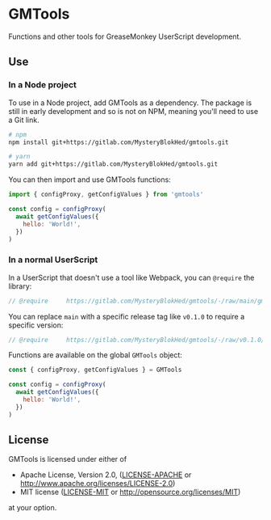 # GMTools

Functions and other tools for GreaseMonkey UserScript development.

## Use

### In a Node project

To use in a Node project, add GMTools as a dependency.
The package is still in early development and so is not on NPM,
meaning you'll need to use a Git link.

```sh
# npm
npm install git+https://gitlab.com/MysteryBlokHed/gmtools.git

# yarn
yarn add git+https://gitlab.com/MysteryBlokHed/gmtools.git
```

You can then import and use GMTools functions:

```javascript
import { configProxy, getConfigValues } from 'gmtools'

const config = configProxy(
  await getConfigValues({
    hello: 'World!',
  })
)
```

### In a normal UserScript

In a UserScript that doesn't use a tool like Webpack, you can `@require` the library:

```javascript
// @require     https://gitlab.com/MysteryBlokHed/gmtools/-/raw/main/gmtools.user.js
```

You can replace `main` with a specific release tag like `v0.1.0` to require a specific version:

```javascript
// @require     https://gitlab.com/MysteryBlokHed/gmtools/-/raw/v0.1.0/gmtools.user.js
```

Functions are available on the global `GMTools` object:

```javascript
const { configProxy, getConfigValues } = GMTools

const config = configProxy(
  await getConfigValues({
    hello: 'World!',
  })
)
```

## License

GMTools is licensed under either of

- Apache License, Version 2.0, ([LICENSE-APACHE](LICENSE-APACHE) or
  <http://www.apache.org/licenses/LICENSE-2.0>)
- MIT license ([LICENSE-MIT](LICENSE-MIT) or
  <http://opensource.org/licenses/MIT>)

at your option.
